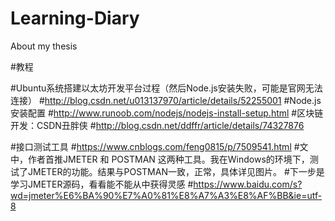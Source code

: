 # Learning-Diary
About my thesis


#教程

#Ubuntu系统搭建以太坊开发平台过程（然后Node.js安装失败，可能是官网无法连接）
#http://blog.csdn.net/u013137970/article/details/52255001
#Node.js安装配置
#http://www.runoob.com/nodejs/nodejs-install-setup.html
#区块链开发：CSDN丑胖侠
#http://blog.csdn.net/ddffr/article/details/74327876

#接口测试工具
#https://www.cnblogs.com/feng0815/p/7509541.html
#文中，作者首推JMETER 和 POSTMAN 这两种工具。我在Windows的环境下，测试了JMETER的功能。结果与POSTMAN一致，正常，具体详见图片。
#下一步是学习JMETER源码，看看能不能从中获得灵感
#https://www.baidu.com/s?wd=jmeter%E6%BA%90%E7%A0%81%E8%A7%A3%E8%AF%BB&ie=utf-8
